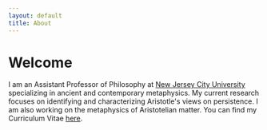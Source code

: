 ```yaml
---
layout: default
title: About
---
```


# Welcome 

I am an Assistant Professor of Philosophy at [New Jersey City University](http:\\www.njcu.edu) specializing in ancient and contemporary metaphysics. My current research focuses on identifying and characterizing Aristotle's views on persistence. I am also working on the metaphysics of Aristotelian matter. You can find my Curriculum Vitae [here](about/CV.pdf).

